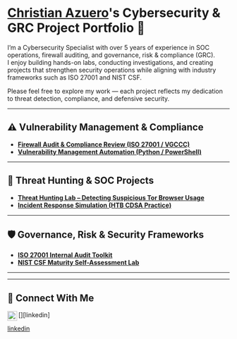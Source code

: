 # <a href="https://www.linkedin.com/in/christianazuero/">Christian Azuero</a>'s Cybersecurity & GRC Project Portfolio 🔐

I’m a Cybersecurity Specialist with over 5 years of experience in SOC operations, firewall auditing, and governance, risk & compliance (GRC).  
I enjoy building hands-on labs, conducting investigations, and creating projects that strengthen security operations while aligning with industry frameworks such as ISO 27001 and NIST CSF.  

Please feel free to explore my work — each project reflects my dedication to threat detection, compliance, and defensive security.

---

## ⚠️ Vulnerability Management & Compliance

- **[Firewall Audit & Compliance Review (ISO 27001 / VGCCC)](https://github.com/yourgithub/firewall-audit-compliance)**  
- **[Vulnerability Management Automation (Python / PowerShell)](https://github.com/yourgithub/vulnerability-management-automation)**  

---

## 🚨 Threat Hunting & SOC Projects

- **[Threat Hunting Lab – Detecting Suspicious Tor Browser Usage](https://github.com/yourgithub/threat-hunting-tor)**  
- **[Incident Response Simulation (HTB CDSA Practice)](https://github.com/yourgithub/incident-response-simulation)**  

---

## 🛡️ Governance, Risk & Security Frameworks

- **[ISO 27001 Internal Audit Toolkit](https://github.com/yourgithub/iso27001-audit-toolkit)**  
- **[NIST CSF Maturity Self-Assessment Lab](https://github.com/yourgithub/nist-csf-lab)**  

---

<hr/>

## 🤳 Connect With Me

[<img align="left" alt="christianazuero | LinkedIn" width="22px" src="https://cdn.jsdelivr.net/npm/simple-icons@v3/icons/linkedin.svg" />][linkedin]

[linkedin](https://linkedin.com/in/christianazuero)

<!--
<img width="35" alt="image" src="https://github.com/user-attachments/assets/2f41c7cd-5ea8-4475-b451-a37161b6c3fb"> 
<img width="35" alt="image" src="https://github.com/user-attachments/assets/77649969-9910-4994-8b96-74a116cfb2a8">
-->


